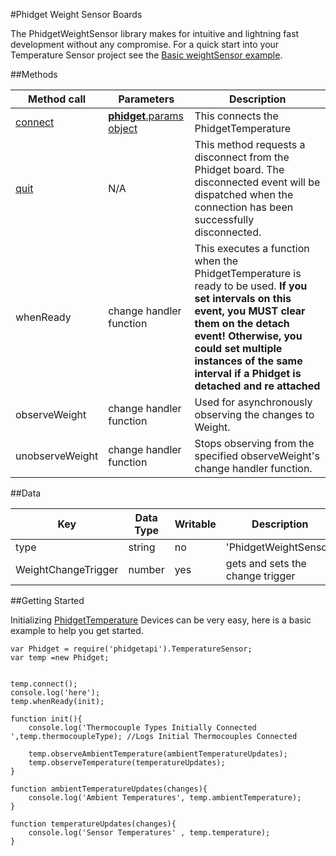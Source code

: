 #Phidget Weight Sensor Boards

The PhidgetWeightSensor library makes for intuitive and lightning fast development without any compromise. For a quick start into your Temperature Sensor project see the [Basic weightSensor example](https://github.com/RIAEvangelist/node-phidget-API/blob/master/examples/weightSensor.js).

##Methods

|Method call|Parameters|Description|
|-----------|----------|-----------|
|[connect](https://github.com/RIAEvangelist/node-phidget-API/blob/master/docs/Phidget.md#connecting--phidgetparams)|[__phidget__.params object](https://github.com/RIAEvangelist/node-phidget-API/blob/master/docs/Phidget.md#connecting--phidgetparams)|This connects the PhidgetTemperature |
|[quit](https://github.com/RIAEvangelist/node-phidget-API/blob/master/docs/Phidget.md#methods)|N/A |This method requests a disconnect from the Phidget board.  The disconnected event will be dispatched when the connection has been successfully disconnected. |
|whenReady|change handler function|This executes a function when the PhidgetTemperature is ready to be used. __If you set intervals on this event, you MUST clear them on the detach event! Otherwise, you could set multiple instances of the same interval if a Phidget is detached and re attached__|
|observeWeight|change handler function|Used for asynchronously observing the changes to Weight.|
|unobserveWeight|change handler function|Stops observing from the specified observeWeight's change handler function.|

##Data

|Key|Data Type|Writable|Description|
|---|---------|--------|-----------|
|type|string|no|'PhidgetWeightSensor'|
|WeightChangeTrigger|number|yes|gets and sets the change trigger|

##Getting Started

Initializing [PhidgetTemperature](http://www.phidgets.com/products.php?category=35) Devices can be very easy, here is a basic example to help you get started.

    var Phidget = require('phidgetapi').TemperatureSensor;
    var temp =new Phidget;


    temp.connect();
    console.log('here');
    temp.whenReady(init);

    function init(){
        console.log('Thermocouple Types Initially Connected ',temp.thermocoupleType); //Logs Initial Thermocouples Connected

        temp.observeAmbientTemperature(ambientTemperatureUpdates);
        temp.observeTemperature(temperatureUpdates);
    }

    function ambientTemperatureUpdates(changes){
        console.log('Ambient Temperatures', temp.ambientTemperature);
    }

    function temperatureUpdates(changes){
        console.log('Sensor Temperatures' , temp.temperature);
    }
